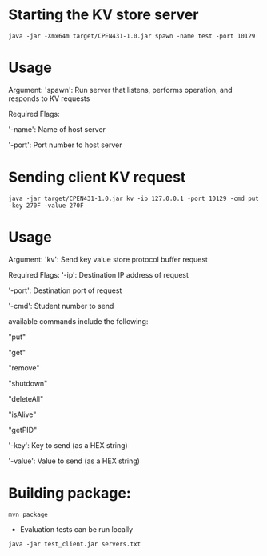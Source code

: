 # Starting the KV store server
`java -jar -Xmx64m target/CPEN431-1.0.jar spawn -name test -port 10129`

# Usage
Argument:
'spawn': Run server that listens, performs operation, and responds to KV requests

Required Flags:

'-name': Name of host server

'-port': Port number to host server

# Sending client KV request
`java -jar target/CPEN431-1.0.jar kv -ip 127.0.0.1 -port 10129 -cmd put -key 270F -value 270F`

# Usage
Argument:
'kv': Send key value store protocol buffer request

Required Flags:
'-ip': Destination IP address of request

'-port': Destination port of request

'-cmd': Student number to send

available commands include the following:

"put"

"get"

"remove"

"shutdown"

"deleteAll"

"isAlive"

"getPID"

'-key': Key to send (as a HEX string)

'-value': Value to send (as a HEX string)

# Building package:
`mvn package`

* Evaluation tests can be run locally

`java -jar test_client.jar servers.txt`
